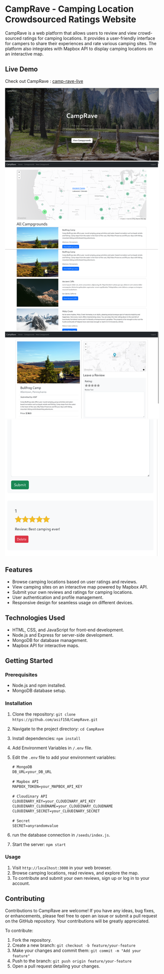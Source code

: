 # CampRave - Camping Location Crowdsourced Ratings Website

CampRave is a web platform that allows users to review and view crowd-sourced ratings for camping locations. It provides a user-friendly interface for campers to share their experiences and rate various camping sites. The platform also integrates with Mapbox API to display camping locations on an interactive map.
## Live Demo

Check out CampRave : [camp-rave-live](https://camp-rave.onrender.com/)



![Screenshot 0 Homepage](/public/img/0.png)
![Screenshot 1 camping locations](/public/img/1.png)
![Screenshot 2 camping locations](/public/img/2.png)
![Screenshot 3 campground](/public/img/3.png)
![Screenshot 4 Ratings](/public/img/4.png)


## Features
- Browse camping locations based on user ratings and reviews.
- View camping sites on an interactive map powered by Mapbox API.
- Submit your own reviews and ratings for camping locations.
- User authentication and profile management.
- Responsive design for seamless usage on different devices.

## Technologies Used

- HTML, CSS, and JavaScript for front-end development.
- Node.js and Express for server-side development.
- MongoDB for database management.
- Mapbox API for interactive maps.

## Getting Started

### Prerequisites

- Node.js and npm installed.
- MongoDB database setup.

### Installation

1. Clone the repository: `git clone https://github.com/asif158/CampRave.git`
2. Navigate to the project directory: `cd CampRave`
3. Install dependencies: `npm install`
4. Add Environment Variables in `/.env` file.

5. Edit the `.env` file to add your environment variables:
    ```plaintext
    # MongoDB
    DB_URL=your_DB_URL

    # Mapbox API
    MAPBOX_TOKEN=your_MAPBOX_API_KEY

    # Cloudinary API
    CLOUDINARY_KEY=your_CLOUDINARY_API_KEY
    CLOUDINARY_CLOUDNAME=your_CLOUDINARY_CLOUDNAME
    CLOUDINARY_SECRET=your_CLOUDINARY_SECRET

    # Secret
    SECRET=anyrandomvalue
    ```
6. run the database connection in `/seeds/index.js`.
7. Start the server: `npm start`

### Usage

1. Visit `http://localhost:3000` in your web browser.
2. Browse camping locations, read reviews, and explore the map.
3. To contribute and submit your own reviews, sign up or log in to your account.

## Contributing
Contributions to CampRave are welcome! If you have any ideas, bug fixes, or enhancements, please feel free to open an issue or submit a pull request on the GitHub repository. Your contributions will be greatly appreciated.

To contribute:

1. Fork the repository.
2. Create a new branch: `git checkout -b feature/your-feature`
3. Make your changes and commit them: `git commit -m "Add your feature"`
4. Push to the branch: `git push origin feature/your-feature`
5. Open a pull request detailing your changes.
